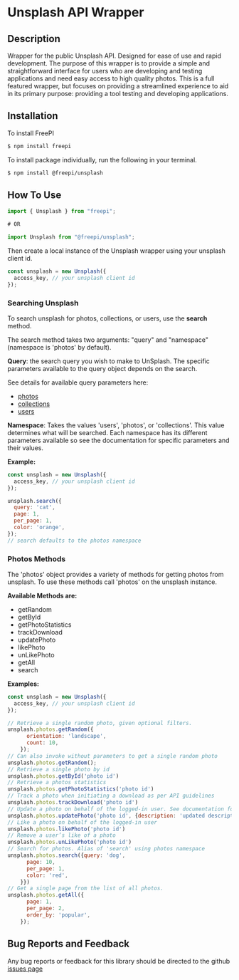 # Unsplash API Wrapper

## Description

Wrapper for the public Unsplash API. Designed for ease of use and rapid development. The purpose of this wrapper is to provide a simple and straightforward interface for users who are developing and testing applications and need easy access to high quality photos. This is a full featured wrapper, but focuses on providing a streamlined experience to aid in its primary purpose: providing a tool testing and developing applications.

## Installation

To install FreePI

```bash
$ npm install freepi
```

To install package individually, run the following in your terminal.

```bash
$ npm install @freepi/unsplash
```

## How To Use

```javascript
import { Unsplash } from "freepi";

# OR

import Unsplash from "@freepi/unsplash";

```

Then create a local instance of the Unsplash wrapper using your unsplash client id.

```javascript
const unsplash = new Unsplash({
  access_key, // your unsplash client id
});
```

### Searching Unsplash

To search unsplash for photos, collections, or users, use the **search** method.

The search method takes two arguments: "query" and "namespace" (namespace is 'photos' by default).


**Query**: the search query you wish to make to UnSplash. The specific parameters available to the query object depends on the search.

See details for available query parameters here:

- [photos](https://unsplash.com/documentation#search-photos)
- [collections](https://unsplash.com/documentation#search-collections)
- [users](https://unsplash.com/documentation#search-users)

**Namespace**: Takes the values 'users', 'photos', or 'collections'.
This value determines what will be searched. Each namespace has its different parameters available so see the documentation for specific parameters and their values.

**Example:**

```javascript
const unsplash = new Unsplash({
  access_key, // your unsplash client id
});

unsplash.search({
  query: 'cat',
  page: 1,
  per_page: 1,
  color: 'orange',
});
// search defaults to the photos namespace
```

### Photos Methods

The 'photos' object provides a variety of methods for getting photos from unsplash. To use these methods call 'photos' on the unsplash instance.

**Available Methods are:**

- getRandom
- getById
- getPhotoStatistics
- trackDownload
- updatePhoto
- likePhoto
- unLikePhoto
- getAll
- search

**Examples:**

```javascript
const unsplash = new Unsplash({
  access_key, // your unsplash client id
});

// Retrieve a single random photo, given optional filters.
unsplash.photos.getRandom({
      orientation: 'landscape',
      count: 10,
    });
// Can also invoke without parameters to get a single random photo
unsplash.photos.getRandom();
// Retrieve a single photo by id
unsplash.photos.getById('photo id')
// Retrieve a photos statistics
unsplash.photos.getPhotoStatistics('photo id')
// Track a photo when initiating a download as per API guidelines
unsplash.photos.trackDownload('photo id')
// Update a photo on behalf of the logged-in user. See documentation for available parameters
unsplash.photos.updatePhoto('photo id', {description: 'updated description'})
// Like a photo on behalf of the logged-in user
unsplash.photos.likePhoto('photo id')
// Remove a user’s like of a photo
unsplash.photos.unLikePhoto('photo id')
// Search for photos. Alias of 'search' using photos namespace
unsplash.photos.search({query: 'dog',
      page: 10,
      per_page: 1,
      color: 'red',
    }})
// Get a single page from the list of all photos.
unsplash.photos.getAll({
      page: 1,
      per_page: 2,
      order_by: 'popular',
    });


```

## Bug Reports and Feedback

Any bug reports or feedback for this library should be directed to the github [issues page](https://github.com/AlexGaiser/freepi/issues)
